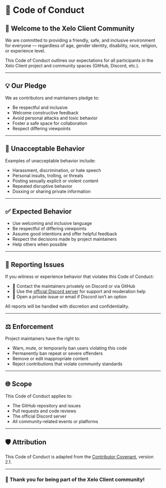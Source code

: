 # 📜 Code of Conduct

## 👋 Welcome to the Xelo Client Community

We are committed to providing a friendly, safe, and inclusive environment for everyone — regardless of age, gender identity, disability, race, religion, or experience level.

This Code of Conduct outlines our expectations for all participants in the Xelo Client project and community spaces (GitHub, Discord, etc.).

---

## 💡 Our Pledge

We as contributors and maintainers pledge to:

- Be respectful and inclusive
- Welcome constructive feedback
- Avoid personal attacks and toxic behavior
- Foster a safe space for collaboration
- Respect differing viewpoints

---

## 🚫 Unacceptable Behavior

Examples of unacceptable behavior include:

- Harassment, discrimination, or hate speech
- Personal insults, trolling, or threats
- Posting sexually explicit or violent content
- Repeated disruptive behavior
- Doxxing or sharing private information

---

## ✅ Expected Behavior

- Use welcoming and inclusive language
- Be respectful of differing viewpoints
- Assume good intentions and offer helpful feedback
- Respect the decisions made by project maintainers
- Help others when possible

---

## 📣 Reporting Issues

If you witness or experience behavior that violates this Code of Conduct:

- 📧 Contact the maintainers privately on Discord or via GitHub
- 💬 Use the [official Discord server](https://dsc.gg/origin-client) for support and moderation help
- 🐞 Open a private issue or email if Discord isn’t an option

All reports will be handled with discretion and confidentiality.

---

## ⚖️ Enforcement

Project maintainers have the right to:

- Warn, mute, or temporarily ban users violating this code
- Permanently ban repeat or severe offenders
- Remove or edit inappropriate content
- Reject contributions that violate community standards

---

## 🌐 Scope

This Code of Conduct applies to:

- The GitHub repository and issues
- Pull requests and code reviews
- The official Discord server
- All community-related events or platforms

---

## 🛡️ Attribution

This Code of Conduct is adapted from the [Contributor Covenant](https://www.contributor-covenant.org), version 2.1.

---

### 🤝 Thank you for being part of the Xelo Client community!

